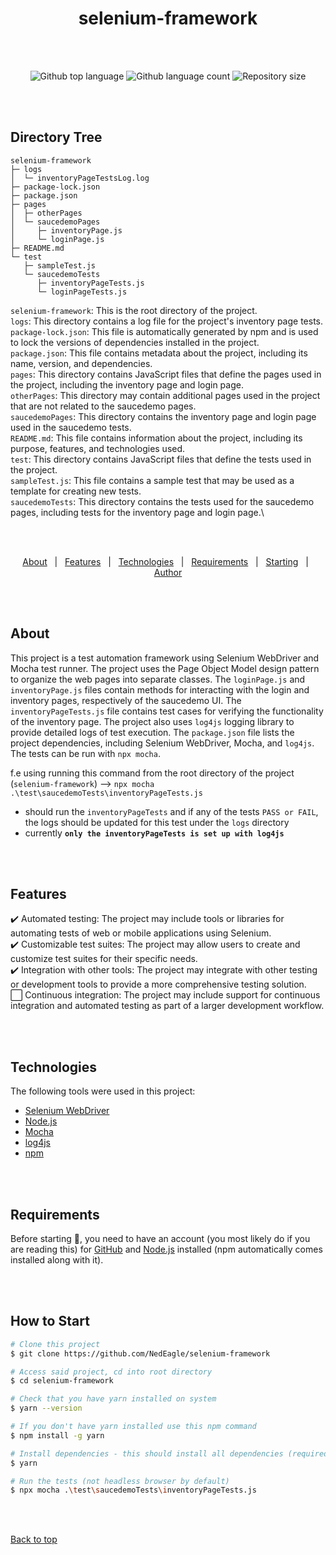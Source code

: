 <h1 align="center">selenium-framework</h1>

<br>
<br>

<p align="center">
  <img alt="Github top language" src="https://img.shields.io/github/languages/top/NedEagle/selenium-framework?color=56BEB8">
  <img alt="Github language count" src="https://img.shields.io/github/languages/count/NedEagle/selenium-framework?color=56BEB8">
  <img alt="Repository size" src="https://img.shields.io/github/repo-size/NedEagle/selenium-framework?color=56BEB8">
</p>

<br>
<br>

## Directory Tree ##

```
selenium-framework
├─ logs
│  └─ inventoryPageTestsLog.log
├─ package-lock.json
├─ package.json
├─ pages
│  ├─ otherPages
│  └─ saucedemoPages
│     ├─ inventoryPage.js
│     └─ loginPage.js
├─ README.md
└─ test
   ├─ sampleTest.js
   └─ saucedemoTests
      ├─ inventoryPageTests.js
      └─ loginPageTests.js

```
`selenium-framework`: This is the root directory of the project.\
`logs`: This directory contains a log file for the project's inventory page tests.\
`package-lock.json`: This file is automatically generated by npm and is used to lock the versions of dependencies installed in the project.\
`package.json`: This file contains metadata about the project, including its name, version, and dependencies.\
`pages`: This directory contains JavaScript files that define the pages used in the project, including the inventory page and login page.\
`otherPages`: This directory may contain additional pages used in the project that are not related to the saucedemo pages.\
`saucedemoPages`: This directory contains the inventory page and login page used in the saucedemo tests.\
`README.md`: This file contains information about the project, including its purpose, features, and technologies used.\
`test`: This directory contains JavaScript files that define the tests used in the project.\
`sampleTest.js`: This file contains a sample test that may be used as a template for creating new tests.\
`saucedemoTests`: This directory contains the tests used for the saucedemo pages, including tests for the inventory page and login page.\

<br>
<br>

<p align="center">
  <a href="#about">About</a> &#xa0; | &#xa0; 
  <a href="#features">Features</a> &#xa0; | &#xa0;
  <a href="#technologies">Technologies</a> &#xa0; | &#xa0;
  <a href="#requirements">Requirements</a> &#xa0; | &#xa0;
  <a href="#how-to-start">Starting</a> &#xa0; | &#xa0;
  <a href="https://github.com/NedEagle" target="_blank">Author</a>
</p>

<br>
<br>

## About ##

This project is a test automation framework using Selenium WebDriver and Mocha test runner. The project uses the Page Object Model design pattern to organize the web pages into separate classes. The `loginPage.js` and `inventoryPage.js` files contain methods for interacting with the login and inventory pages, respectively of the saucedemo UI. The `inventoryPageTests.js` file contains test cases for verifying the functionality of the inventory page. The project also uses `log4js` logging library to provide detailed logs of test execution. The `package.json` file lists the project dependencies, including Selenium WebDriver, Mocha, and `log4js`. The tests can be run with `npx mocha`.

f.e using running this command from the root directory of the project (`selenium-framework`) --> `npx mocha .\test\saucedemoTests\inventoryPageTests.js ` 
   - should run the `inventoryPageTests` and if any of the tests `PASS or FAIL`, the logs should be updated for this test under the `logs` directory
   - currently  **`only the inventoryPageTests is set up with log4js`**

<br>
<br>

## Features ##

:heavy_check_mark: Automated testing: The project may include tools or libraries for automating tests of web or mobile applications using Selenium.\
:heavy_check_mark: Customizable test suites: The project may allow users to create and customize test suites for their specific needs.\
:heavy_check_mark: Integration with other tools: The project may integrate with other testing or development tools to provide a more comprehensive testing solution.\
:white_large_square: Continuous integration: The project may include support for continuous integration and automated testing as part of a larger development workflow.

<br>
<br>

## Technologies ##

The following tools were used in this project:

- [Selenium WebDriver](https://www.selenium.dev/documentation/en/webdriver/)
- [Node.js](https://nodejs.org/en/)
- [Mocha](https://mochajs.org/)
- [log4js](https://www.npmjs.com/package/log4js)
- [npm](https://www.npmjs.com/)

<br>
<br>

## Requirements ##

Before starting :checkered_flag:, you need to have an account (you most likely do if you are reading this) for [GitHub](https://github.com/) and [Node.js](https://nodejs.org/en/) installed (npm automatically comes installed along with it).

<br>
<br>

## How to Start ##

```bash
# Clone this project
$ git clone https://github.com/NedEagle/selenium-framework

# Access said project, cd into root directory
$ cd selenium-framework

# Check that you have yarn installed on system
$ yarn --version

# If you don't have yarn installed use this npm command
$ npm install -g yarn

# Install dependencies - this should install all dependencies (required) listed in the package.json
$ yarn

# Run the tests (not headless browser by default)
$ npx mocha .\test\saucedemoTests\inventoryPageTests.js
```

<br>
<br>




<a href="#top">Back to top</a>
